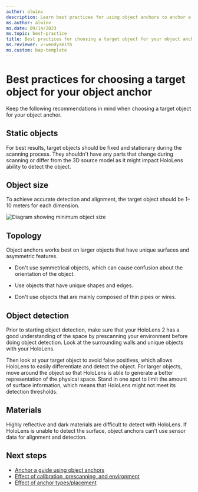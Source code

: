 ```yaml
---
author: alwinv
description: Learn best practices for using object anchors to anchor a guide in Dynamics 365 Guides
ms.author: alwinv
ms.date: 09/14/2023
ms.topic: best-practice
title: Best practices for choosing a target object for your object anchor
ms.reviewer: v-wendysmith
ms.custom: bap-template
---
```


# Best practices for choosing a target object for your object anchor

Keep the following recommendations in mind when choosing a target object for your object anchor.

## Static objects

For best results, target objects should be fixed and stationary during the scanning process. They shouldn't have any parts that change during scanning or differ from the 3D source model as it might impact HoloLens ability to detect the object.

## Object size

To achieve accurate detection and alignment, the target object should be 1–10 meters for each dimension.

![Diagram showing minimum object size](media/AOA-object-size.PNG "Diagram showing minimum object size")

## Topology

Object anchors works best on larger objects that have unique surfaces and asymmetric features.

- Don't use symmetrical objects, which can cause confusion about the orientation of the object.

- Use objects that have unique shapes and edges.

- Don't use objects that are mainly composed of thin pipes or wires.

## Object detection

Prior to starting object detection, make sure that your HoloLens 2 has a good understanding of the space by prescanning your environment before doing object detection. Look at the surrounding walls and unique objects with your HoloLens.

Then look at your target object to avoid false positives, which allows HoloLens to easily differentiate and detect the object. For larger objects, move around the object so that HoloLens is able to generate a better representation of the physical space. Stand in one spot to limit the amount of surface information, which means that HoloLens might not meet its detection thresholds.

## Materials

Highly reflective and dark materials are difficult to detect with HoloLens. If HoloLens is unable to detect the surface, object anchors can't use sensor data for alignment and detection.

## Next steps

- [Anchor a guide using object anchors](pc-app-anchor-object.md)
- [Effect of calibration, prescanning, and environment](pc-app-anchor-improve-hologram-precision.md)
- [Effect of anchor types/placement](pc-app-anchor-types-placement-precision.md)
